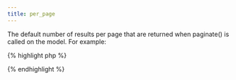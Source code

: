 ```yaml
---
title: per_page
---
```

The default number of results per page that are returned when paginate() is called on the model.  For example:

{% highlight php %}
<?php
class Venue extends MvcModel {

  var $per_page = 8;

}
?>
{% endhighlight %}